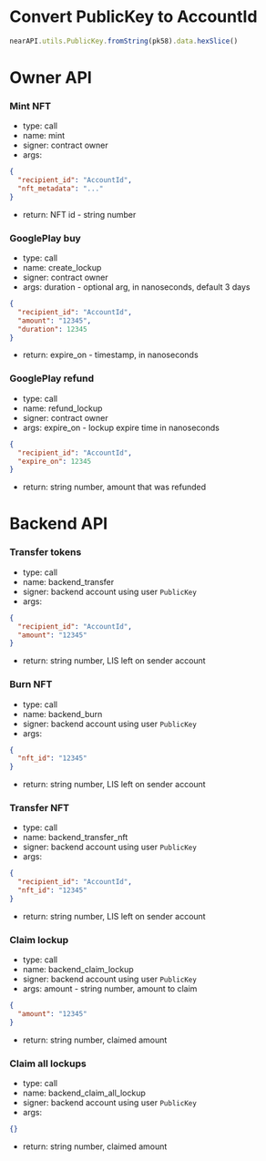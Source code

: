 # Convert PublicKey to AccountId
```js
nearAPI.utils.PublicKey.fromString(pk58).data.hexSlice()
```

# Owner API

### Mint NFT
- type: call
- name: mint
- signer: contract owner
- args:
```json
{
  "recipient_id": "AccountId",
  "nft_metadata": "..."
}
```
- return: NFT id - string number

### GooglePlay buy
- type: call
- name: create_lockup
- signer: contract owner
- args:
duration - optional arg, in nanoseconds, default 3 days
```json
{
  "recipient_id": "AccountId",
  "amount": "12345",
  "duration": 12345
}
```
- return: expire_on - timestamp, in nanoseconds

### GooglePlay refund
- type: call
- name: refund_lockup
- signer: contract owner
- args:
expire_on - lockup expire time in nanoseconds
```json
{
  "recipient_id": "AccountId",
  "expire_on": 12345
}
```
- return: string number, amount that was refunded

# Backend API

### Transfer tokens
- type: call
- name: backend_transfer
- signer: backend account using user `PublicKey`
- args: 
```json
{
  "recipient_id": "AccountId",
  "amount": "12345" 
}
```
- return: string number, LIS left on sender account

### Burn NFT
- type: call
- name: backend_burn
- signer: backend account using user `PublicKey`
- args:
```json
{
  "nft_id": "12345"
} 
```
- return: string number, LIS left on sender account

### Transfer NFT
- type: call
- name: backend_transfer_nft
- signer: backend account using user `PublicKey`
- args:
```json
{
  "recipient_id": "AccountId",
  "nft_id": "12345"
}
```
- return: string number, LIS left on sender account

### Claim lockup
- type: call
- name: backend_claim_lockup
- signer: backend account using user `PublicKey`
- args:
amount - string number, amount to claim
```json
{
  "amount": "12345"
}
```
- return: string number, claimed amount

### Claim all lockups
- type: call
- name: backend_claim_all_lockup
- signer: backend account using user `PublicKey`
- args: 
```json
{}
```
- return: string number, claimed amount

